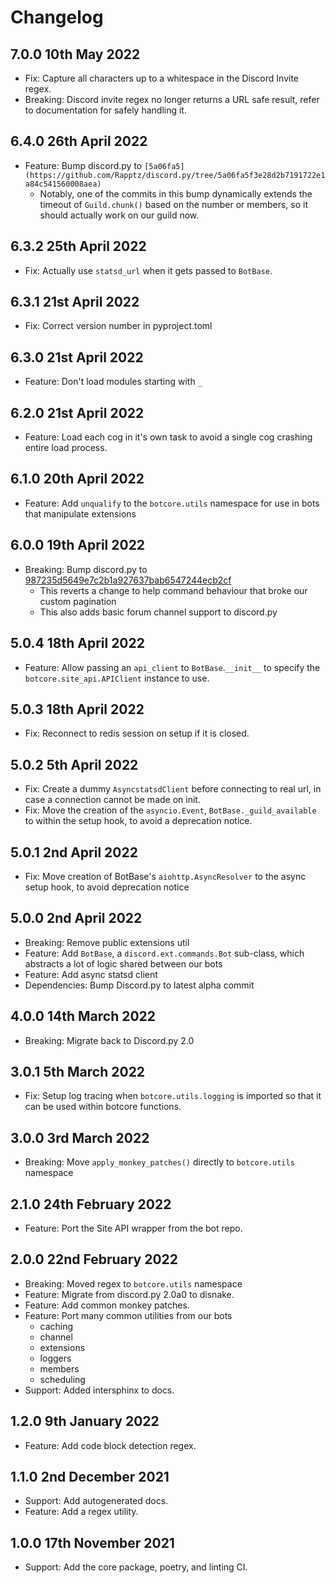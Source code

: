 # Changelog

## 7.0.0 10th May 2022
- Fix: Capture all characters up to a whitespace in the Discord Invite regex.
- Breaking: Discord invite regex no longer returns a URL safe result, refer to documentation for safely handling it.

## 6.4.0 26th April 2022
- Feature: Bump discord.py to `[5a06fa5](https://github.com/Rapptz/discord.py/tree/5a06fa5f3e28d2b7191722e1a84c541560008aea)`
    - Notably, one of the commits in this bump dynamically extends the timeout of `Guild.chunk()` based on the number or members, so it should actually work on our guild now.

## 6.3.2 25th April 2022
- Fix: Actually use `statsd_url` when it gets passed to `BotBase`.

## 6.3.1 21st April 2022
- Fix: Correct version number in pyproject.toml

## 6.3.0 21st April 2022
- Feature: Don't load modules starting with `_`

## 6.2.0 21st April 2022
- Feature: Load each cog in it's own task to avoid a single cog crashing entire load process.

## 6.1.0 20th April 2022
- Feature: Add `unqualify` to the `botcore.utils` namespace for use in bots that manipulate extensions

## 6.0.0 19th April 2022
- Breaking: Bump discord.py to [987235d5649e7c2b1a927637bab6547244ecb2cf](https://github.com/Rapptz/discord.py/tree/987235d5649e7c2b1a927637bab6547244ecb2cf)
    - This reverts a change to help command behaviour that broke our custom pagination
    - This also adds basic forum channel support to discord.py

## 5.0.4 18th April 2022
- Feature: Allow passing an `api_client` to `BotBase`.`__init__` to specify the `botcore.site_api.APIClient` instance to use.

## 5.0.3 18th April 2022
- Fix: Reconnect to redis session on setup if it is closed.

## 5.0.2 5th April 2022
- Fix: Create a dummy `AsyncstatsdClient` before connecting to real url, in case a connection cannot be made on init.
- Fix: Move the creation of the `asyncio.Event`, `BotBase._guild_available` to within the setup hook, to avoid a deprecation notice.

## 5.0.1 2nd April 2022
- Fix: Move creation of BotBase's `aiohttp.AsyncResolver` to the async setup hook, to avoid deprecation notice

## 5.0.0 2nd April 2022
- Breaking: Remove public extensions util
- Feature: Add `BotBase`, a `discord.ext.commands.Bot` sub-class, which abstracts a lot of logic shared between our bots
- Feature: Add async statsd client
- Dependencies: Bump Discord.py to latest alpha commit

## 4.0.0 14th March 2022
- Breaking: Migrate back to Discord.py 2.0

## 3.0.1 5th March 2022
- Fix: Setup log tracing when `botcore.utils.logging` is imported so that it can be used within botcore functions.

## 3.0.0 3rd March 2022
 - Breaking: Move `apply_monkey_patches()` directly to `botcore.utils` namespace

## 2.1.0 24th February 2022
 - Feature: Port the Site API wrapper from the bot repo.

## 2.0.0 22nd February 2022
- Breaking: Moved regex to `botcore.utils` namespace
- Feature: Migrate from discord.py 2.0a0 to disnake.
- Feature: Add common monkey patches.
- Feature: Port many common utilities from our bots
    - caching
    - channel
    - extensions
    - loggers
    - members
    - scheduling
- Support: Added intersphinx to docs.

## 1.2.0 9th January 2022
- Feature: Add code block detection regex.

## 1.1.0 2nd December 2021
- Support: Add autogenerated docs.
- Feature: Add a regex utility.


## 1.0.0 17th November 2021
- Support: Add the core package, poetry, and linting CI.
